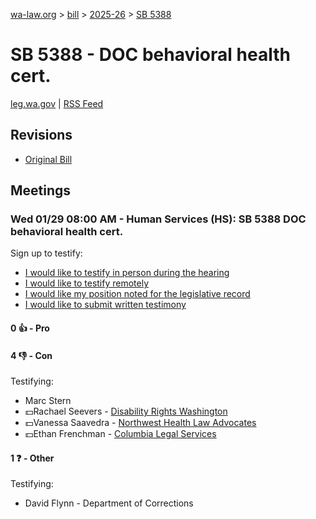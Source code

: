 [wa-law.org](/) > [bill](/bill/) > [2025-26](/bill/2025-26/) > [SB 5388](/bill/2025-26/sb/5388/)

# SB 5388 - DOC behavioral health cert.
[leg.wa.gov](https://app.leg.wa.gov/billsummary?BillNumber=5388&Year=2025&Initiative=false) | [RSS Feed](./rss.xml)

## Revisions
* [Original Bill](1/)

## Meetings
### Wed 01/29 08:00 AM - Human Services (HS): SB 5388 DOC behavioral health cert.
Sign up to testify:
* [I would like to testify in person during the hearing](https://app.leg.wa.gov/csi/Testifier/Add?chamber=House&mId=32568&aId=162342&caId=25194&tId=1)
* [I would like to testify remotely](https://app.leg.wa.gov/csi/Testifier/Add?chamber=House&mId=32568&aId=162342&caId=25194&tId=2)
* [I would like my position noted for the legislative record](https://app.leg.wa.gov/csi/Testifier/Add?chamber=House&mId=32568&aId=162342&caId=25194&tId=3)
* [I would like to submit written testimony](https://app.leg.wa.gov/csi/Testifier/Add?chamber=House&mId=32568&aId=162342&caId=25194&tId=4)

#### 0 👍 - Pro

#### 4 👎 - Con
Testifying:
* Marc Stern
* 💵Rachael Seevers - [Disability Rights Washington](/org/disability_rights_washington/)
* 💵Vanessa Saavedra - [Northwest Health Law Advocates](/org/northwest_health_law_advocates/)
* 💵Ethan Frenchman - [Columbia Legal Services](/org/columbia_legal_services/)

#### 1 ❓ - Other
Testifying:
* David Flynn - Department of Corrections
